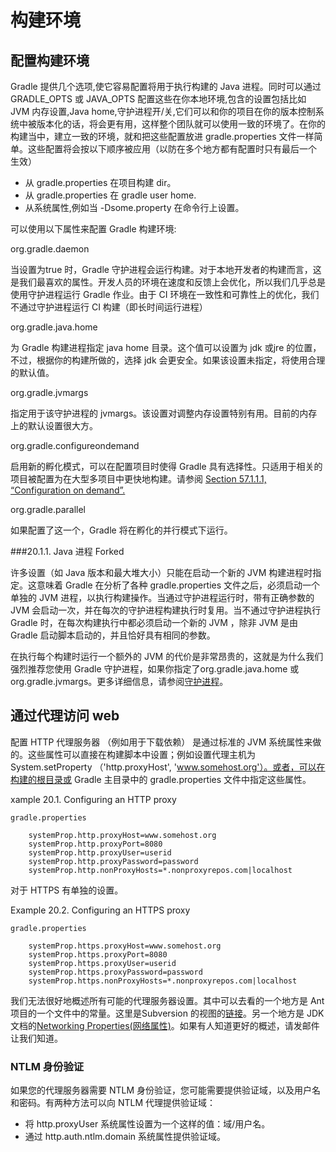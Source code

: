 # 构建环境

## 配置构建环境

Gradle 提供几个选项,使它容易配置将用于执行构建的 Java 进程。同时可以通过 GRADLE_OPTS 或 JAVA_OPTS 配置这些在你本地环境,包含的设置包括比如 JVM 内存设置,Java home,守护进程开/关,它们可以和你的项目在你的版本控制系统中被版本化的话，将会更有用，这样整个团队就可以使用一致的环境了。在你的构建当中，建立一致的环境，就和把这些配置放进 gradle.properties 文件一样简单。这些配置将会按以下顺序被应用（以防在多个地方都有配置时只有最后一个 生效） 

- 从 gradle.properties 在项目构建 dir。
- 从 gradle.properties 在 gradle user home.
- 从系统属性,例如当 -Dsome.property 在命令行上设置。

可以使用以下属性来配置 Gradle 构建环境:

org.gradle.daemon

当设置为true 时，Gradle 守护进程会运行构建。对于本地开发者的构建而言，这是我们最喜欢的属性。开发人员的环境在速度和反馈上会优化，所以我们几乎总是使用守护进程运行 Gradle 作业。由于 CI 环境在一致性和可靠性上的优化，我们不通过守护进程运行 CI 构建（即长时间运行进程）

org.gradle.java.home

为 Gradle 构建进程指定 java home 目录。这个值可以设置为 jdk 或jre 的位置，不过，根据你的构建所做的，选择 jdk 会更安全。如果该设置未指定，将使用合理的默认值。

org.gradle.jvmargs

指定用于该守护进程的 jvmargs。该设置对调整内存设置特别有用。目前的内存上的默认设置很大方。

org.gradle.configureondemand

启用新的孵化模式，可以在配置项目时使得 Gradle 具有选择性。只适用于相关的项目被配置为在大型多项目中更快地构建。请参阅 [Section 57.1.1.1, “Configuration on demand”.](http://gradle.org/docs/current/userguide/multi_project_builds.html#sec:configuration_on_demand)

org.gradle.parallel

如果配置了这一个，Gradle 将在孵化的并行模式下运行。

###20.1.1. Java 进程 Forked

许多设置（如 Java 版本和最大堆大小）只能在启动一个新的 JVM 构建进程时指定。这意味着 Gradle 在分析了各种 gradle.properties 文件之后，必须启动一个单独的 JVM 进程，以执行构建操作。当通过守护进程运行时，带有正确参数的 JVM 会启动一次，并在每次的守护进程构建执行时复用。当不通过守护进程执行 Gradle 时，在每次构建执行中都必须启动一个新的 JVM ，除非 JVM 是由 Gradle 启动脚本启动的，并且恰好具有相同的参数。

在执行每个构建时运行一个额外的 JVM 的代价是非常昂贵的，这就是为什么我们强烈推荐您使用 Gradle 守护进程，如果你指定了org.gradle.java.home 或 org.gradle.jvmargs。更多详细信息，请参阅[守护进程](the-gradle-daemon.md)。

## 通过代理访问 web

配置 HTTP 代理服务器 （例如用于下载依赖） 是通过标准的 JVM 系统属性来做的。这些属性可以直接在构建脚本中设置；例如设置代理主机为System.setProperty （'http.proxyHost', 'www.somehost.org'）。或者，可以在构建的根目录或 Gradle 主目录中的 gradle.properties 文件中指定这些属性。

xample 20.1. Configuring an HTTP proxy

```
gradle.properties

	systemProp.http.proxyHost=www.somehost.org
	systemProp.http.proxyPort=8080
	systemProp.http.proxyUser=userid
	systemProp.http.proxyPassword=password
	systemProp.http.nonProxyHosts=*.nonproxyrepos.com|localhost
```

对于 HTTPS 有单独的设置。

Example 20.2. Configuring an HTTPS proxy

```
gradle.properties

	systemProp.https.proxyHost=www.somehost.org
	systemProp.https.proxyPort=8080
	systemProp.https.proxyUser=userid
	systemProp.https.proxyPassword=password
	systemProp.https.nonProxyHosts=*.nonproxyrepos.com|localhost
```

我们无法很好地概述所有可能的代理服务器设置。其中可以去看的一个地方是 Ant 项目的一个文件中的常量。这里是Subversion 的视图的[链接](http://svn.apache.org/viewvc/ant/core/trunk/src/main/org/apache/tools/ant/util/ProxySetup.java?view=markup&pathrev=556977)。另一个地方是 JDK 文档的[Networking Properties(网络属性)](http://download.oracle.com/javase/6/docs/technotes/guides/net/properties.html)。如果有人知道更好的概述，请发邮件让我们知道。

### NTLM 身份验证

如果您的代理服务器需要 NTLM 身份验证，您可能需要提供验证域，以及用户名和密码。有两种方法可以向 NTLM 代理提供验证域：

- 将 http.proxyUser 系统属性设置为一个这样的值：域/用户名。
- 通过 http.auth.ntlm.domain 系统属性提供验证域。
